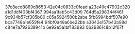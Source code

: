 37c8ecd8869d8653
42e04c0833c0fead
a23e40c47902c320
a1d1ddf403bf4367
994aa1fab5c43d09
764d5a298344f461
9c934b57cf305b00
c05a5924500b2abe
5fb6994bdf507e90
bca7748a1e659fe4
94bf0a48a6be22bb
a3643e157b43b98d
c84e7a792639941b
6e92e5a1bf183993
0629861c8b12f67f
